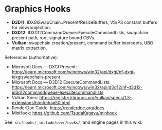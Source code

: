 # Graphics Hooks

- __D3D11__: IDXGISwapChain::Present/ResizeBuffers, VS/PS constant buffers for view/projection.
- __D3D12__: ID3D12CommandQueue::ExecuteCommandLists, swapchain present path, root‑signature bound CBVs.
- __Vulkan__: swapchain creation/present, command buffer intercepts, UBO matrix extraction.

References (authoritative):
- Microsoft Docs — DXGI Present: https://learn.microsoft.com/windows/win32/api/dxgi/nf-dxgi-idxgiswapchain-present
- Microsoft Docs — D3D12 ExecuteCommandLists: https://learn.microsoft.com/windows/win32/api/d3d12/nf-d3d12-id3d12commandqueue-executecommandlists
- Vulkan Spec: https://registry.khronos.org/vulkan/specs/1.3-extensions/html/chap50.html
- RenderDoc Guide: https://renderdoc.org/docs
- MinHook: https://github.com/TsudaKageyu/minhook

See: `src/hooks/`, `include/uevr/hooks/`, and engine pages in this wiki.
